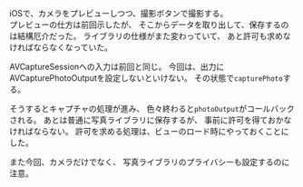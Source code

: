 iOSで、カメラをプレビューしつつ、撮影ボタンで撮影する。  
プレビューの仕方は前回示したが、
そこからデータを取り出して、保存するのは結構厄介だった。
ライブラリの仕様がまた変わっていて、
あと許可も求めなければならなくなっていた。

AVCaptureSessionへの入力は前回と同じ。
今回は、出力にAVCapturePhotoOutputを設定しないといけない。
その状態で`capturePhoto`する。

そうするとキャプチャの処理が進み、
色々終わると`photoOutput`がコールバックされる。
あとは普通に写真ライブラリに保存するが、
事前に許可を得ておかなければならない。
許可を求める処理は、ビューのロード時にやっておくことにした。

また今回、カメラだけでなく、
写真ライブラリのプライバシーも設定するのに注意。
